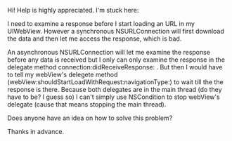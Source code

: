 Hi! Help is highly appreciated. I'm stuck here:

I need to examine a response before I start loading an URL in my UIWebView. However a synchronous NSURLConnection will first download the data and then let me access the response, which is bad.

An asynchronous NSURLConnection will let me examine the response before any data is received but I only can only examine the response in the delegate method connection:didReceiveResponse: . But then I would have to tell my webView's delegete method (webView:shouldStartLoadWithRequest:navigationType:) to wait till the the response is there. Because both delegates are in the main thread (do they have to be? I guess so) I can't simply use NSCondition to stop webView's delegate (cause that means stopping the main thread).

Does anyone have an idea on how to solve this problem?

Thanks in advance.
